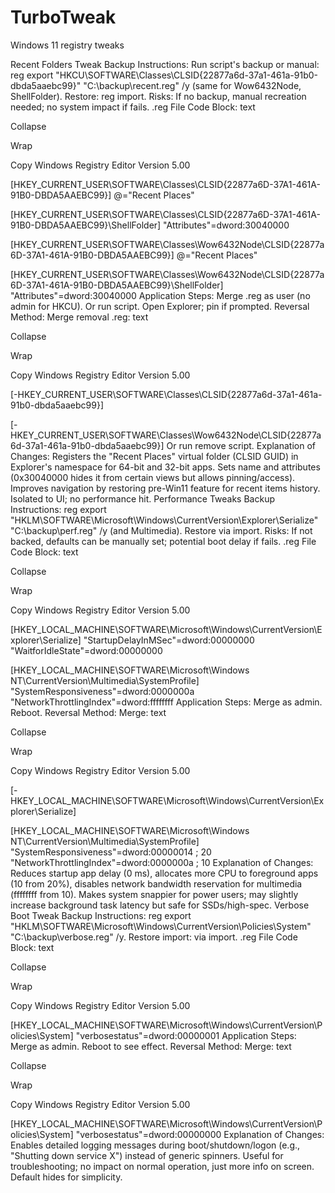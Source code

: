 # TurboTweak
Windows 11 registry tweaks

Recent Folders Tweak
Backup Instructions: Run script's backup or manual: reg export "HKCU\SOFTWARE\Classes\CLSID\{22877a6d-37a1-461a-91b0-dbda5aaebc99}" "C:\backup\recent.reg" /y (same for Wow6432Node, ShellFolder). Restore: reg import. Risks: If no backup, manual recreation needed; no system impact if fails.
.reg File Code Block:
text

Collapse

Wrap

Copy
Windows Registry Editor Version 5.00

[HKEY_CURRENT_USER\SOFTWARE\Classes\CLSID\{22877a6D-37A1-461A-91B0-DBDA5AAEBC99}]
@="Recent Places"

[HKEY_CURRENT_USER\SOFTWARE\Classes\CLSID\{22877a6D-37A1-461A-91B0-DBDA5AAEBC99}\ShellFolder]
"Attributes"=dword:30040000

[HKEY_CURRENT_USER\SOFTWARE\Classes\Wow6432Node\CLSID\{22877a6D-37A1-461A-91B0-DBDA5AAEBC99}]
@="Recent Places"

[HKEY_CURRENT_USER\SOFTWARE\Classes\Wow6432Node\CLSID\{22877a6D-37A1-461A-91B0-DBDA5AAEBC99}\ShellFolder]
"Attributes"=dword:30040000
Application Steps: Merge .reg as user (no admin for HKCU). Or run script. Open Explorer; pin if prompted.
Reversal Method: Merge removal .reg:
text

Collapse

Wrap

Copy
Windows Registry Editor Version 5.00

[-HKEY_CURRENT_USER\SOFTWARE\Classes\CLSID\{22877a6d-37a1-461a-91b0-dbda5aaebc99}]

[-HKEY_CURRENT_USER\SOFTWARE\Classes\Wow6432Node\CLSID\{22877a6d-37a1-461a-91b0-dbda5aaebc99}]
Or run remove script.
Explanation of Changes: Registers the "Recent Places" virtual folder (CLSID GUID) in Explorer's namespace for 64-bit and 32-bit apps. Sets name and attributes (0x30040000 hides it from certain views but allows pinning/access). Improves navigation by restoring pre-Win11 feature for recent items history. Isolated to UI; no performance hit.
Performance Tweaks
Backup Instructions: reg export "HKLM\SOFTWARE\Microsoft\Windows\CurrentVersion\Explorer\Serialize" "C:\backup\perf.reg" /y (and Multimedia). Restore via import. Risks: If not backed, defaults can be manually set; potential boot delay if fails.
.reg File Code Block:
text

Collapse

Wrap

Copy
Windows Registry Editor Version 5.00

[HKEY_LOCAL_MACHINE\SOFTWARE\Microsoft\Windows\CurrentVersion\Explorer\Serialize]
"StartupDelayInMSec"=dword:00000000
"WaitforIdleState"=dword:00000000

[HKEY_LOCAL_MACHINE\SOFTWARE\Microsoft\Windows NT\CurrentVersion\Multimedia\SystemProfile]
"SystemResponsiveness"=dword:0000000a
"NetworkThrottlingIndex"=dword:ffffffff
Application Steps: Merge as admin. Reboot.
Reversal Method: Merge:
text

Collapse

Wrap

Copy
Windows Registry Editor Version 5.00

[-HKEY_LOCAL_MACHINE\SOFTWARE\Microsoft\Windows\CurrentVersion\Explorer\Serialize]

[HKEY_LOCAL_MACHINE\SOFTWARE\Microsoft\Windows NT\CurrentVersion\Multimedia\SystemProfile]
"SystemResponsiveness"=dword:00000014  ; 20
"NetworkThrottlingIndex"=dword:0000000a  ; 10
Explanation of Changes: Reduces startup app delay (0 ms), allocates more CPU to foreground apps (10 from 20%), disables network bandwidth reservation for multimedia (ffffffff from 10). Makes system snappier for power users; may slightly increase background task latency but safe for SSDs/high-spec.
Verbose Boot Tweak
Backup Instructions: reg export "HKLM\SOFTWARE\Microsoft\Windows\CurrentVersion\Policies\System" "C:\backup\verbose.reg" /y. Restore import: via import.
.reg File Code Block:
text

Collapse

Wrap

Copy
Windows Registry Editor Version 5.00

[HKEY_LOCAL_MACHINE\SOFTWARE\Microsoft\Windows\CurrentVersion\Policies\System]
"verbosestatus"=dword:00000001
Application Steps: Merge as admin. Reboot to see effect.
Reversal Method: Merge:
text

Collapse

Wrap

Copy
Windows Registry Editor Version 5.00

[HKEY_LOCAL_MACHINE\SOFTWARE\Microsoft\Windows\CurrentVersion\Policies\System]
"verbosestatus"=dword:00000000
Explanation of Changes: Enables detailed logging messages during boot/shutdown/logon (e.g., "Shutting down service X") instead of generic spinners. Useful for troubleshooting; no impact on normal operation, just more info on screen. Default hides for simplicity.